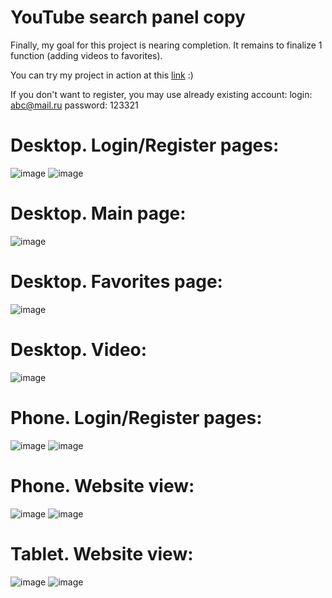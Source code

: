 # YouTube search panel copy
Finally, my goal for this project is nearing completion. It remains to finalize 1 function (adding videos to favorites).

You can try my project in action at this [link](https://yt-copy.herokuapp.com/login) :)


If you don't want to register, you may use already existing account:
login: abc@mail.ru
password: 123321

# Desktop. Login/Register pages:
![image](https://user-images.githubusercontent.com/59931735/170273026-3fa03c54-e929-4a4c-9c32-7e3065739395.png)
![image](https://user-images.githubusercontent.com/59931735/170273067-f9ae3223-740c-409e-ba0c-1e7b446f6cd7.png)

# Desktop. Main page:
![image](https://user-images.githubusercontent.com/59931735/171061530-c1468b66-ee98-48e9-af20-68adaa24af6d.png)

# Desktop. Favorites page:
![image](https://user-images.githubusercontent.com/59931735/170886520-ab5a0e34-0cff-4495-a87f-9709a27b9155.png)

# Desktop. Video:
![image](https://user-images.githubusercontent.com/59931735/171061594-f6bfd32c-c17c-4e07-8281-63dab4a897e4.png)

# Phone. Login/Register pages:
![image](https://user-images.githubusercontent.com/59931735/170273605-e31c0552-e600-4b96-b111-270ffb745187.png)
![image](https://user-images.githubusercontent.com/59931735/170273664-cee60d82-74e9-46f7-9ff1-e6abcc76a525.png)

# Phone. Website view:
![image](https://user-images.githubusercontent.com/59931735/171061656-41cc0f38-62f4-4290-8ed9-98be3f104a1b.png)
![image](https://user-images.githubusercontent.com/59931735/171061688-00f5a91c-5bf3-4847-a36b-62136db3bb79.png)

# Tablet. Website view:
![image](https://user-images.githubusercontent.com/59931735/171061726-e671449b-bfe7-42b1-b116-2e90cbe34a4a.png)
![image](https://user-images.githubusercontent.com/59931735/171061741-e5c1db85-8bad-48cf-b19e-56fb1d9863e9.png)

